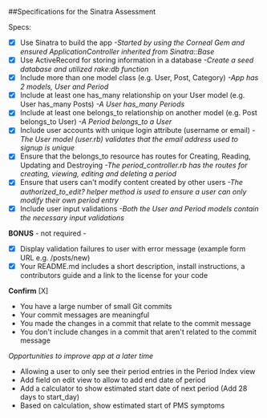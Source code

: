##Specifications for the Sinatra Assessment

Specs:

 -[X] Use Sinatra to build the app
     *-Started by using the Corneal Gem and ensured ApplicationController inherited from Sinatra::Base*
 -[X] Use ActiveRecord for storing information in a database
     *-Create a seed database and utilized rake:db function*
 - [X] Include more than one model class (e.g. User, Post, Category)
     *-App has 2 models, User and Period*
 - [X] Include at least one has_many relationship on your User model (e.g. User has_many Posts)
     *-A User has_many Periods*
 - [X] Include at least one belongs_to relationship on another model (e.g. Post belongs_to User)
     *-A Period belongs_to a User*
 - [X] Include user accounts with unique login attribute (username or email)
     *-The User model (user.rb) validates that the email address used to signup is unique*
 - [X] Ensure that the belongs_to resource has routes for Creating, Reading, Updating and Destroying
     *-The period_controller.rb has the routes for creating, viewing, editing and deleting a period*
 - [X] Ensure that users can't modify content created by other users
      *-The authorized_to_edit? helper method is used to ensure a user can only modify their own period entry*
 - [X] Include user input validations
      *-Both the User and Period models contain the necessary input validations*
 
 **BONUS** - not required - 
 - [X] Display validation failures to user with error message (example form URL e.g. /posts/new)
 - [X] Your README.md includes a short description, install instructions, a contributors guide and a link to the license for your code

**Confirm**  [X]
 - You have a large number of small Git commits
 - Your commit messages are meaningful
 - You made the changes in a commit that relate to the commit message
 - You don't include changes in a commit that aren't related to the commit message


 *Opportunities to improve app at a later time*
 - Allowing a user to only see their period entries in the Period Index view
 - Add field on edit view to allow to add end date of period
 - Add a calculator to show estimated start date of next period (Add 28 days to start_day)
 - Based on calculation, show estimated start of PMS symptoms